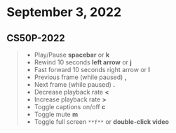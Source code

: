 # September 3, 2022

## CS50P-2022

> - Play/Pause	**spacebar** or **k**
> - Rewind 10 seconds	**left arrow** or **j**
> - Fast forward 10 seconds	right arrow or **l**
> - Previous frame (while paused)	**,**
> - Next frame (while paused)	**.**
> - Decrease playback rate	**<**
> - Increase playback rate	**>**
> - Toggle captions on/off	**c**
> - Toggle mute	**m**
> - Toggle full screen	`**f**` or **double-click video**

